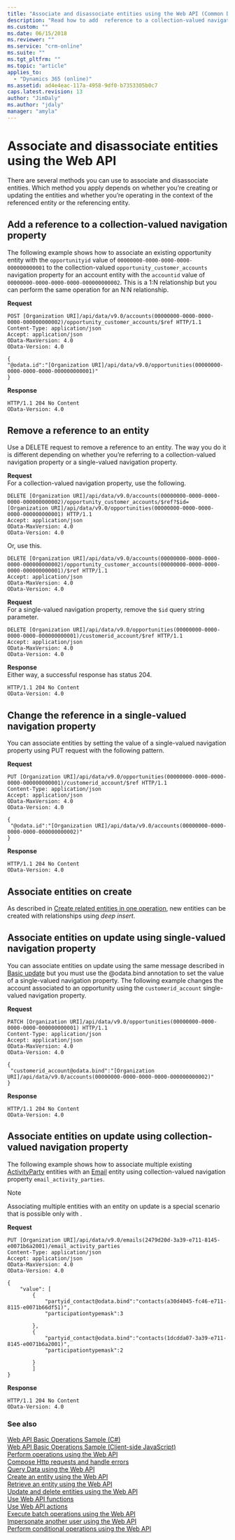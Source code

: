 ```yaml
---
title: "Associate and disassociate entities using the Web API (Common Data Service for Apps)| Microsoft Docs"
description: "Read how to add  reference to a collection-valued navigation property, remove a reference and change an existing reference using the Web API"
ms.custom: ""
ms.date: 06/15/2018
ms.reviewer: ""
ms.service: "crm-online"
ms.suite: ""
ms.tgt_pltfrm: ""
ms.topic: "article"
applies_to: 
  - "Dynamics 365 (online)"
ms.assetid: ad4e4eac-117a-4958-9df0-b7353305b0c7
caps.latest.revision: 13
author: "JimDaly"
ms.author: "jdaly"
manager: "amyla"
---
```

# Associate and disassociate entities using the Web API

There are several methods you can use to associate and disassociate entities. Which method you apply depends on whether you’re creating or updating the entities and whether you’re operating in the context of the referenced entity or the referencing entity.  

<a name="bkmk_Addareferencetoacollection"></a>

## Add a reference to a collection-valued navigation property

 The following example shows how to associate an existing opportunity entity with the `opportunityid` value of `00000000-0000-0000-0000-000000000001` to the collection-valued `opportunity_customer_accounts` navigation property for an account entity with the `accountid` value of `00000000-0000-0000-0000-000000000002`. This is a 1:N relationship but you can perform the same operation for an N:N relationship.  
  
**Request**  
```http  
POST [Organization URI]/api/data/v9.0/accounts(00000000-0000-0000-0000-000000000002)/opportunity_customer_accounts/$ref HTTP/1.1   
Content-Type: application/json   
Accept: application/json   
OData-MaxVersion: 4.0   
OData-Version: 4.0  
  
{  
"@odata.id":"[Organization URI]/api/data/v9.0/opportunities(00000000-0000-0000-0000-000000000001)"  
}  
```  
  
**Response**  
```http 
HTTP/1.1 204 No Content  
OData-Version: 4.0  
```  
  
<a name="bkmk_Removeareferencetoanentity"></a>

## Remove a reference to an entity

 Use a DELETE request to remove a reference to an entity. The way you do it is different depending on whether you’re referring to a collection-valued navigation property or a single-valued navigation property.  
  
 **Request**  
 For a collection-valued navigation property, use the following.  
  
```http  
DELETE [Organization URI]/api/data/v9.0/accounts(00000000-0000-0000-0000-000000000002)/opportunity_customer_accounts/$ref?$id=[Organization URI]/api/data/v9.0/opportunities(00000000-0000-0000-0000-000000000001) HTTP/1.1  
Accept: application/json  
OData-MaxVersion: 4.0  
OData-Version: 4.0  
```  
  
 Or, use this.  
  
```http 
DELETE [Organization URI]/api/data/v9.0/accounts(00000000-0000-0000-0000-000000000002)/opportunity_customer_accounts(00000000-0000-0000-0000-000000000001)/$ref HTTP/1.1  
Accept: application/json  
OData-MaxVersion: 4.0  
OData-Version: 4.0  
```  
  
 **Request**  
 For a single-valued navigation property, remove the `$id` query string parameter.  
  
```http 
DELETE [Organization URI]/api/data/v9.0/opportunities(00000000-0000-0000-0000-000000000001)/customerid_account/$ref HTTP/1.1  
Accept: application/json  
OData-MaxVersion: 4.0  
OData-Version: 4.0  
```  
  
 **Response**  
 Either way, a successful response has status 204.  
  
```http 
HTTP/1.1 204 No Content  
OData-Version: 4.0  
```  
  
<a name="bkmk_Changethereferenceinasingle"></a>
 
## Change the reference in a single-valued navigation property

 You can associate entities by setting the value of a single-valued navigation property using PUT request with the following pattern.  
  
 **Request**

```http 
PUT [Organization URI]/api/data/v9.0/opportunities(00000000-0000-0000-0000-000000000001)/customerid_account/$ref HTTP/1.1  
Content-Type: application/json  
Accept: application/json  
OData-MaxVersion: 4.0  
OData-Version: 4.0  
  
{  
 "@odata.id":"[Organization URI]/api/data/v9.0/accounts(00000000-0000-0000-0000-000000000002)"  
}  
```  
  
 **Response**  

```http 
HTTP/1.1 204 No Content  
OData-Version: 4.0  
```  
  
<a name="bkmk_Associateentitiesoncreate"></a>

## Associate entities on create

 As described in [Create related entities in one operation](create-entity-web-api.md#bkmk_CreateRelated), new entities can be created with relationships using *deep insert*.  
  
<a name="bkmk_Associateentitiesonupdate"></a>

## Associate entities on update using single-valued navigation property

 You can associate entities on update using the same message described in [Basic update](update-delete-entities-using-web-api.md#bkmk_update) but you must use the @odata.bind annotation to set the value of a single-valued navigation property. The following example changes the account associated to an opportunity using the `customerid_account` single-valued navigation property.  
  
 **Request**

```http 
PATCH [Organization URI]/api/data/v9.0/opportunities(00000000-0000-0000-0000-000000000001) HTTP/1.1  
Content-Type: application/json  
Accept: application/json  
OData-MaxVersion: 4.0  
OData-Version: 4.0  
  
{  
 "customerid_account@odata.bind":"[Organization URI]/api/data/v9.0/accounts(00000000-0000-0000-0000-000000000002)"  
}  
```  
  
 **Response**  

```http 
HTTP/1.1 204 No Content  
OData-Version: 4.0  
```  
<a name="bkmk_Associateentitiesonupdate_multi"></a>

## Associate entities on update using collection-valued navigation property

The following example shows how to associate multiple existing [ActivityParty](../reference/entities/activityparty.md) entities with an [Email](../reference/entities/email.md) entity using collection-valued navigation property `email_activity_parties`.

> [!NOTE]
> Associating multiple entities with an entity on update is a special scenario that is possible only with <xref href="Microsoft.Dynamics.CRM.activityparty?text=activityparty EntityType" />.

**Request**

```HTTP
PUT [Organization URI]/api/data/v9.0/emails(2479d20d-3a39-e711-8145-e0071b6a2001)/email_activity_parties
Content-Type: application/json  
Accept: application/json  
OData-MaxVersion: 4.0  
OData-Version: 4.0

{
	"value": [
		{
			"partyid_contact@odata.bind":"contacts(a30d4045-fc46-e711-8115-e0071b66df51)",
			"participationtypemask":3
			
		},
		{
			"partyid_contact@odata.bind":"contacts(1dcdda07-3a39-e711-8145-e0071b6a2001)",
			"participationtypemask":2
			
		}
		]
}
```

**Response**

```HTTP
HTTP/1.1 204 No Content  
OData-Version: 4.0 
```

### See also

 [Web API Basic Operations Sample (C#)](web-api-basic-operations-sample-csharp.md)   
 [Web API Basic Operations Sample (Client-side JavaScript)](web-api-basic-operations-sample-client-side-javascript.md)   
 [Perform operations using the Web API](perform-operations-web-api.md)   
 [Compose Http requests and handle errors](compose-http-requests-handle-errors.md)   
 [Query Data using the Web API](query-data-web-api.md)   
 [Create an entity using the Web API](create-entity-web-api.md)   
 [Retrieve an entity using the Web API](retrieve-entity-using-web-api.md)   
 [Update and delete entities using the Web API](update-delete-entities-using-web-api.md)   
 [Use Web API functions](use-web-api-functions.md)   
 [Use Web API actions](use-web-api-actions.md)   
 [Execute batch operations using the Web API](execute-batch-operations-using-web-api.md)   
 [Impersonate another user using the Web API](impersonate-another-user-web-api.md)   
 [Perform conditional operations using the Web API](perform-conditional-operations-using-web-api.md)
